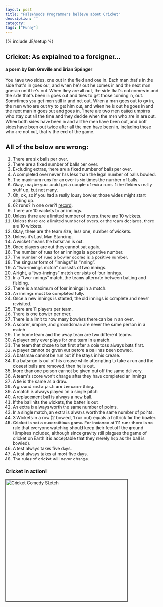 ```yaml
---
layout: post
title: "Falsehoods Programmers believe about Cricket"
description: ""
category:
tags: ["Funny"]
---
```

{% include JB/setup %}

## Cricket: As explained to a foreigner...

#### a poem by Ben Greville and Brian Springer

You have two sides, one out in the field and one in.
Each man that's in the side that's in goes out, and when he's out he comes in and the next man goes in until he's out.
When they are all out, the side that's out comes in and the side that's been in goes out and tries to get those coming in, out.
Sometimes you get men still in and not out.
When a man goes out to go in, the men who are out try to get him out, and when he is out he goes in and the next man in goes out and goes in.
There are two men called umpires who stay out all the time and they decide when the men who are in are out.
When both sides have been in and all the men have been out, and both sides have been out twice after all the men have been in, including those who are not out, that is the end of the game.


## All of the below are wrong:

1. There are six balls per over.
2. There are a fixed number of balls per over.
3. Excluding extras, there are a fixed number of balls per over.
4. A completed over never has less than the legal number of balls bowled.
5. The maximum runs for an over is six times the number of balls.
6. Okay, maybe you could get a couple of extra runs if the fielders really stuff up, but not many.
7. Oh, ok, so if you had a really lousy bowler, those wides might start adding up.
8. 62 runs? In one over?! [record](http://stats.espncricinfo.com/ci/content/records/245432.html).
9. There are 10 wickets to an innings.
10. Unless there are a limited number of overs, there are 10 wickets.
11. Unless there are a limited number of overs, or the team declares, there are 10 wickets.
12. Okay, there are the team size, less one, number of wickets.
13. Unless it’s Last Man Standing.
14. A wicket means the batsman is out.
15. Once players are out they cannot bat again.
16. The number of runs for an innings is a positive number.
17. The number of runs a bowler scores is a positive number.
18. The singular form of “innings” is “inning”.
19. A “two-innings match” consists of two innings.
20. Alright, a “two-innings” match consists of four innings.
21. In a “two-innings” match, the teams alternate between batting and fielding.
22. There is a maximum of four innings in a match.
23. An innings must be completed fully.
24. Once a new innings is started, the old innings is complete and never revisited.
25. There are 11 players per team.
26. There is one bowler per over.
27. There is a limit to how many bowlers there can be in an over.
29. A scorer, umpire, and groundsman are never the same person in a match.
28. The home team and the away team are two different teams.
30. A player only ever plays for one team in a match.
31. The team that chose to bat first after a coin toss always bats first.
32. A player cannot be given out before a ball has been bowled.
33. A batsman cannot be run out if he stays in his crease.
34. If a batsman is out of his crease while attempting to take a run and the closest bails are removed, then he is out.
35. More than one person cannot be given out off the same delivery.
36. A team's score won’t change after they have completed an innings.
37. A tie is the same as a draw.
38. A ground and a pitch are the same thing.
39. A match is always played on a single pitch.
40. A replacement ball is always a new ball.
41. If the ball hits the wickets, the batter is out.
42. An extra is always worth the same number of points.
43. In a single match, an extra is always worth the same number of points.
44. 3 Wickets in a row (2 bowled, 1 run out) equals a hattrick for the bowler.
45. Cricket is not a superstitious game. For instance at 111 runs there is no rule that everyone watching should keep their feet off the ground (Umpires included, although since gravity still plagues the game of cricket on Earth it is acceptable that they merely hop as the ball is bowled).
46. A test always takes five days.
47. A test always takes at most five days.
48. The rules of cricket will never change.



### Cricket in action!

<a href="http://www.youtube.com/watch?feature=player_embedded&v=dEH4ahCCrJo
" target="_blank">
  <img src="http://img.youtube.com/vi/dEH4ahCCrJo/0.jpg" alt="Cricket Comedy Sketch" width="400" border="1" />
</a>
